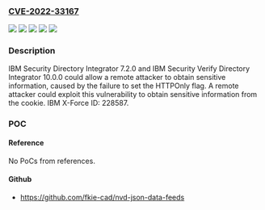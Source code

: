 ### [CVE-2022-33167](https://cve.mitre.org/cgi-bin/cvename.cgi?name=CVE-2022-33167)
![](https://img.shields.io/static/v1?label=Product&message=Security%20Directory%20Integrator&color=blue)
![](https://img.shields.io/static/v1?label=Product&message=Security%20Verify%20Directory%20Integrator&color=blue)
![](https://img.shields.io/static/v1?label=Version&message=%3D%2010.0.0%20&color=brighgreen)
![](https://img.shields.io/static/v1?label=Version&message=%3D%207.2.0%20&color=brighgreen)
![](https://img.shields.io/static/v1?label=Vulnerability&message=CWE-1004%20Sensitive%20Cookie%20Without%20'HttpOnly'%20Flag&color=brighgreen)

### Description

IBM Security Directory Integrator 7.2.0 and IBM Security Verify Directory Integrator 10.0.0 could allow a remote attacker to obtain sensitive information, caused by the failure to set the HTTPOnly flag. A remote attacker could exploit this vulnerability to obtain sensitive information from the cookie.  IBM X-Force ID:  228587.

### POC

#### Reference
No PoCs from references.

#### Github
- https://github.com/fkie-cad/nvd-json-data-feeds

